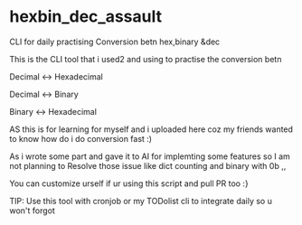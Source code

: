 # hexbin_dec_assault
CLI for daily practising Conversion betn hex,binary &amp;dec


This is the CLI tool that i used2 and using to practise the conversion betn

Decimal ↔ Hexadecimal

Decimal ↔ Binary

Binary ↔ Hexadecimal

AS this is for learning for myself and i uploaded here coz my friends wanted to know how do i do conversion fast :) 

As i wrote some part and gave it to AI for implemting some features so I am not planning to Resolve those issue like dict counting and binary with 0b ,,

You can customize urself if ur using this script and pull PR too :}


TIP: Use this tool with cronjob or my TODolist cli to integrate daily so u won't forgot 
